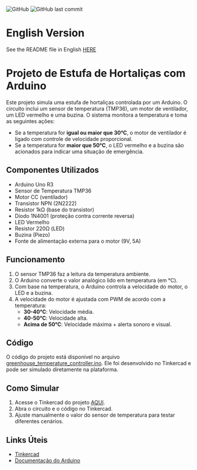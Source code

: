 ![GitHub](https://img.shields.io/github/license/YuriPeres/Greenhouse_Temperature_Controller?color=darkgreen)
![GitHub last commit](https://img.shields.io/github/last-commit/YuriPeres/Greenhouse_Temperature_Controller)

# English Version

See the README file in English [HERE](https://github.com/YuriPeres/Greenhouse_Temperature_Controller/blob/main/README_EN.md) 

# Projeto de Estufa de Hortaliças com Arduino

Este projeto simula uma estufa de hortaliças controlada por um Arduino. O circuito inclui um sensor de temperatura (TMP36), um motor de ventilador, um LED vermelho e uma buzina. O sistema monitora a temperatura e toma as seguintes ações:

- Se a temperatura for **igual ou maior que 30°C**, o motor de ventilador é ligado com controle de velocidade proporcional.
- Se a temperatura for **maior que 50°C**, o LED vermelho e a buzina são acionados para indicar uma situação de emergência.

## Componentes Utilizados

- Arduino Uno R3 
- Sensor de Temperatura TMP36
- Motor CC (ventilador)
- Transistor NPN (2N2222)
- Resistor 1kΩ (base do transistor)
- Diodo 1N4001 (proteção contra corrente reversa)
- LED Vermelho
- Resistor 220Ω (LED)
- Buzina (Piezo)
- Fonte de alimentação externa para o motor (9V, 5A)

## Funcionamento

1. O sensor TMP36 faz a leitura da temperatura ambiente.
2. O Arduino converte o valor analógico lido em temperatura (em °C).
3. Com base na temperatura, o Arduino controla a velocidade do motor, o LED e a buzina.
4. A velocidade do motor é ajustada com PWM de acordo com a temperatura:
   - **30-40°C**: Velocidade média.
   - **40-50°C**: Velocidade alta.
   - **Acima de 50°C**: Velocidade máxima + alerta sonoro e visual.

## Código

O código do projeto está disponível no arquivo [greenhouse_temperature_controller.ino](https://github.com/YuriPeres/Greenhouse_Temperature_Controller/blob/main/greenhouse_temperature_controller.ino). Ele foi desenvolvido no Tinkercad e pode ser simulado diretamente na plataforma.

## Como Simular

1. Acesse o Tinkercad do projeto  [AQUI](https://www.tinkercad.com/things/lyOS5ZWeyzv-greenhouse-temperature-controller?sharecode=lF4ty4eWetJtnuSmc7wYKxi4kZqiwWzG7DvOnNEwfwo).
2. Abra o circuito e o código no Tinkercad.
3. Ajuste manualmente o valor do sensor de temperatura para testar diferentes cenários.

## Links Úteis

- [Tinkercad](https://www.tinkercad.com/)
- [Documentação do Arduino](https://www.arduino.cc/reference/en/)